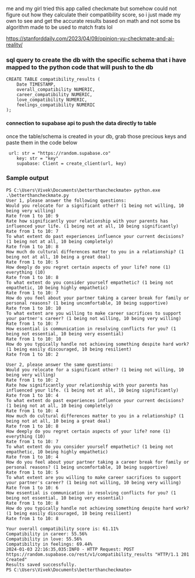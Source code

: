 me and my girl tried this app called checkmate but somehow could not figure out how they calculate their compatibility score, so i just made my own to see and get the accurate results based on math and not some bs algorithm made to be used to match frats lol

https://stanforddaily.com/2023/04/09/opinion-yu-checkmate-and-ai-reality/

### sql query to create the db with the specific schema that i have mapped to the python code that will push to the db

```
CREATE TABLE compatibility_results (
    Date TIMESTAMP,
    overall_compatibility NUMERIC,
    career_compatibility NUMERIC,
    love_compatibility NUMERIC,
    feelings_compatibility NUMERIC
);
```


#### connection to supabase api to push the data directly to table
once the table/schema is created in your db, grab those precious keys and paste them in the code below

```
 url: str = "https://random.supabase.co"
    key: str = "key"
    supabase: Client = create_client(url, key)
```

### Sample output

```
PS C:\Users\Vivek\Documents\betterthancheckmate> python.exe .\betterthancheckmate.py
User 1, please answer the following questions:
Would you relocate for a significant other? (1 being not willing, 10 being very willing)
Rate from 1 to 10: 9
Rate how significantly your relationship with your parents has influenced your life. (1 being not at all, 10 being significantly)
Rate from 1 to 10: 7
To what extent do past experiences influence your current decisions? (1 being not at all, 10 being completely)
Rate from 1 to 10: 8
How much do cultural differences matter to you in a relationship? (1 being not at all, 10 being a great deal)
Rate from 1 to 10: 5
How deeply do you regret certain aspects of your life? none (1) everything (10)
Rate from 1 to 10: 8
To what extent do you consider yourself empathetic? (1 being not empathetic, 10 being highly empathetic)
Rate from 1 to 10: 7
How do you feel about your partner taking a career break for family or personal reasons? (1 being uncomfortable, 10 being supportive)
Rate from 1 to 10: 10
To what extent are you willing to make career sacrifices to support your partner's career? (1 being not willing, 10 being very willing)
Rate from 1 to 10: 7
How essential is communication in resolving conflicts for you? (1 being not essential, 10 being very essential)
Rate from 1 to 10: 10
How do you typically handle not achieving something despite hard work? (1 being easily discouraged, 10 being resilient)
Rate from 1 to 10: 2

User 2, please answer the same questions:
Would you relocate for a significant other? (1 being not willing, 10 being very willing)
Rate from 1 to 10: 2
Rate how significantly your relationship with your parents has influenced your life. (1 being not at all, 10 being significantly)
Rate from 1 to 10: 4
To what extent do past experiences influence your current decisions? (1 being not at all, 10 being completely)
Rate from 1 to 10: 4
How much do cultural differences matter to you in a relationship? (1 being not at all, 10 being a great deal)
Rate from 1 to 10: 8
How deeply do you regret certain aspects of your life? none (1) everything (10)
Rate from 1 to 10: 7
To what extent do you consider yourself empathetic? (1 being not empathetic, 10 being highly empathetic)
Rate from 1 to 10: 4
How do you feel about your partner taking a career break for family or personal reasons? (1 being uncomfortable, 10 being supportive)
Rate from 1 to 10: 5
To what extent are you willing to make career sacrifices to support your partner's career? (1 being not willing, 10 being very willing)
Rate from 1 to 10: 6
How essential is communication in resolving conflicts for you? (1 being not essential, 10 being very essential)
Rate from 1 to 10: 8
How do you typically handle not achieving something despite hard work? (1 being easily discouraged, 10 being resilient)
Rate from 1 to 10: 8

Your overall compatibility score is: 61.11%
Compatibility in career: 55.56%
Compatibility in love: 55.56%
Compatibility in feelings: 69.44%
2024-01-03 22:16:35,035:INFO - HTTP Request: POST https://random.supabase.co/rest/v1/compatibility_results "HTTP/1.1 201 Created"
Results saved successfully.
PS C:\Users\Vivek\Documents\betterthancheckmate>
```
